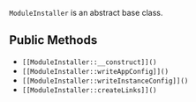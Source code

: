 `ModuleInstaller` is an abstract base class.

## Public Methods

* `[[ModuleInstaller::__construct]]()`
* `[[ModuleInstaller::writeAppConfig]]()`
* `[[ModuleInstaller::writeInstanceConfig]]()`
* `[[ModuleInstaller::createLinks]]()`

